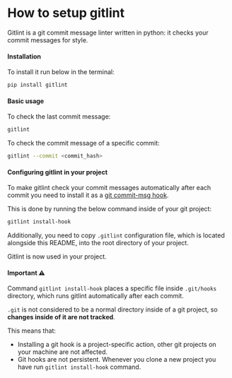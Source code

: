 # How to setup gitlint

Gitlint is a git commit message linter written in python: it checks your commit
messages for style.

#### Installation
To install it run below in the terminal:
```bash
pip install gitlint
```

#### Basic usage
To check the last commit message:
```bash
gitlint
```
To check the commit message of a specific commit:
```bash
gitlint --commit <commit_hash>
```

#### Configuring gitlint in your project

To make gitlint check your commit messages automatically after each commit you
need to install it as a [git commit-msg hook].

This is done by running the below command inside of your git project:
```bash
gitlint install-hook
```

Additionally, you need to copy `.gitlint` configuration file, which is located
alongside this README, into the root directory of your project.

Gitlint is now used in your project.

#### Important ⚠️

Command `gitlint install-hook` places a specific file inside `.git/hooks`
directory, which runs gitlint automatically after each commit.

`.git` is not considered to be a normal directory inside of a git project,
so **changes inside of it are not tracked**.

This means that:
* Installing a git hook is a project-specific action, other git projects on
  your machine are not affected.
* Git hooks are not persistent. Whenever you clone a new project you have run
  `gitlint install-hook` command.

[git commit-msg hook]:https://git-scm.com/book/en/v2/Customizing-Git-Git-Hooks
